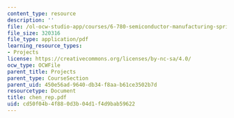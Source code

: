```yaml
---
content_type: resource
description: ''
file: /ol-ocw-studio-app/courses/6-780-semiconductor-manufacturing-spring-2003/cd50f04b4f880d3b04d1f4d9bab59622_chen_rep.pdf
file_size: 320316
file_type: application/pdf
learning_resource_types:
- Projects
license: https://creativecommons.org/licenses/by-nc-sa/4.0/
ocw_type: OCWFile
parent_title: Projects
parent_type: CourseSection
parent_uid: 450e56ad-9640-db34-f8aa-b61ce3502b7d
resourcetype: Document
title: chen_rep.pdf
uid: cd50f04b-4f88-0d3b-04d1-f4d9bab59622
---
```

